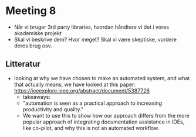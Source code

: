 # Meeting 8
- Når vi bruger 3rd party libraries, hvordan håndtere vi det i vores akademiske projekt
- Skal vi beskrive dem? Hvor meget? Skal vi være skeptiske, vurdere deres brug osv.
## Litteratur
- looking at why we have chosen to make an automated system, and what that actually means, we have looked at this paper: https://ieeexplore.ieee.org/abstract/document/5387726
    - takeaways:
    - "automation is seen as a practical approach to increasing productivity and quality."
    - We want to use this to show how our approach differs from the more popular approach of integrating documentation assistance in IDEs, like co-pilot, and why this is not an automated workflow.